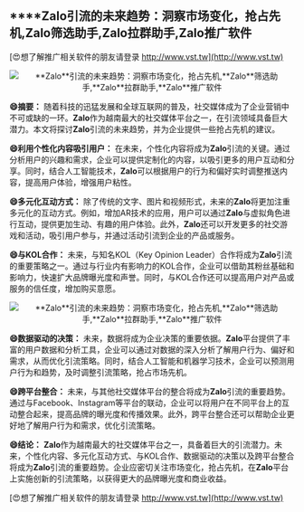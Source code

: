 ## ****Zalo**引流的未来趋势：洞察市场变化，抢占先机,**Zalo**筛选助手,**Zalo**拉群助手,**Zalo**推广软件**

[😍想了解推广相关软件的朋友请登录 http://www.vst.tw](http://www.vst.tw)

 <center><img src="https://vst.tw/MP4/tuiguang/png/5.png" alt="**Zalo**引流的未来趋势：洞察市场变化，抢占先机,**Zalo**筛选助手,**Zalo**拉群助手,**Zalo**推广软件"></center>

**😄摘要：**
随着科技的迅猛发展和全球互联网的普及，社交媒体成为了企业营销中不可或缺的一环。**Zalo**作为越南最大的社交媒体平台之一，在引流领域具备巨大潜力。本文将探讨**Zalo**引流的未来趋势，并为企业提供一些抢占先机的建议。

**😄利用个性化内容吸引用户：**
在未来，个性化内容将成为**Zalo**引流的关键。通过分析用户的兴趣和需求，企业可以提供定制化的内容，以吸引更多的用户互动和分享。同时，结合人工智能技术，**Zalo**可以根据用户的行为和偏好实时调整推送内容，提高用户体验，增强用户粘性。

**😄多元化互动方式：**
除了传统的文字、图片和视频形式，未来的**Zalo**将更加注重多元化的互动方式。例如，增加AR技术的应用，用户可以通过**Zalo**与虚拟角色进行互动，提供更加生动、有趣的用户体验。此外，**Zalo**还可以开发更多的社交游戏和活动，吸引用户参与，并通过活动引流到企业的产品或服务。

**😄与KOL合作：**
未来，与知名KOL（Key Opinion Leader）合作将成为**Zalo**引流的重要策略之一。通过与行业内有影响力的KOL合作，企业可以借助其粉丝基础和影响力，快速扩大品牌曝光度和声誉。同时，与KOL合作还可以提高用户对产品或服务的信任度，增加购买意愿。

 <center><img src="https://vst.tw/MP4/tuiguang/png/4.png" alt="**Zalo**引流的未来趋势：洞察市场变化，抢占先机,**Zalo**筛选助手,**Zalo**拉群助手,**Zalo**推广软件"></center>

**😄数据驱动的决策：**
未来，数据将成为企业决策的重要依据。**Zalo**平台提供了丰富的用户数据和分析工具，企业可以通过对数据的深入分析了解用户行为、偏好和需求，从而优化引流策略。同时，结合人工智能和机器学习技术，企业可以预测用户行为和趋势，及时调整引流策略，抢占市场先机。

**😄跨平台整合：**
未来，与其他社交媒体平台的整合将成为**Zalo**引流的重要趋势。通过与Facebook、Instagram等平台的联动，企业可以将用户在不同平台上的互动整合起来，提高品牌的曝光度和传播效果。此外，跨平台整合还可以帮助企业更好地了解用户行为和需求，优化引流策略。

**😄结论：**
**Zalo**作为越南最大的社交媒体平台之一，具备着巨大的引流潜力。未来，个性化内容、多元化互动方式、与KOL合作、数据驱动的决策以及跨平台整合将成为**Zalo**引流的重要趋势。企业应密切关注市场变化，抢占先机，在**Zalo**平台上实施创新的引流策略，以获得更大的品牌曝光度和商业收益。

[😍想了解推广相关软件的朋友请登录 http://www.vst.tw](http://www.vst.tw)



